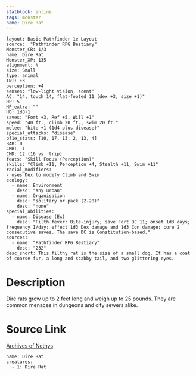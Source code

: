 ```yaml
---
statblock: inline
tags: monster
name: Dire Rat
---
```

```statblock
layout: Basic Pathfinder 1e Layout
source:  "Pathfinder RPG Bestiary"
Monster_CR: 1/3
name: Dire Rat
Monster_XP: 135
alignment: N
size: Small
type: animal
INI: +3
perception: +4
senses: "low-light vision, scent"
AC: "14, touch 14, flat-footed 11 (dex +3, size +1)"
HP: 5
HP_extra: ""
HD: 1d8+1
saves: "Fort +3, Ref +5, Will +1"
speed: "40 ft., climb 20 ft., swim 20 ft."
melee: "bite +1 (1d4 plus disease)"
special_attacks: "disease"
pf1e_stats: [10, 17, 13, 2, 13, 4]
BAB: 0
CMB: -1
CMD: 12 (16 vs. trip)
feats: "Skill Focus (Perception)"
skills: "Climb +11, Perception +4, Stealth +11, Swim +11"
racial_modifiers:
- uses Dex to modify Climb and Swim
ecology:
  - name: Environment
    desc: "any urban"
  - name: Organisation
    desc: "solitary or pack (2-20)"
    desc: "none"
special_abilities:
  - name: Disease (Ex)
    desc: "Filth fever: Bite-injury; save Fort DC 11; onset 1d3 days; frequency 1/day; effect 1d3 Dex damage and 1d3 Con damage; cure 2 consecutive saves. The save DC is Constitution-based."
sources:
  - name: "Pathfinder RPG Bestiary"
    desc: "232"
desc_short: This filthy rat is the size of a small dog. It has a coat of coarse fur, a long and scabby tail, and two glittering eyes.
```
# Description
Dire rats grow up to 2 feet long and weigh up to 25 pounds. They are common menaces in dungeons and city sewers alike.
# Source Link
[Archives of Nethys](https://aonprd.com/MonsterDisplay.aspx?ItemName=Dire%20Rat)
```encounter-table
name: Dire Rat
creatures:
  - 1: Dire Rat
```
